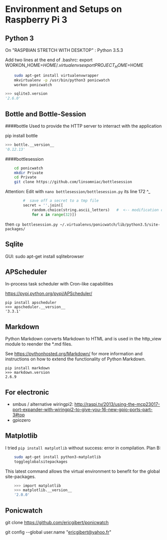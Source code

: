 Environment and Setups on Raspberry Pi 3
========================================

Python 3
--------

On "RASPBIAN STRETCH WITH DESKTOP" : Python 3.5.3

Add two lines at the end of .bashrc:
export WORKON_HOME=$HOME/.virtualenvs
export PROJECT_HOME=$HOME


````bash
    sudo apt-get install virtualenvwrapper
    mkvirtualenv -p /usr/bin/python3 ponicwatch
    workon ponicwatch
````

````python
>>> sqlite3.version
'2.6.0'
````

Bottle and Bottle-Session
-------------------------

####bottle
Used to provide the HTTP server to interract with the application

pip install bottle
````python
>>> bottle.__version__
'0.12.13'
````

####bottlesession
````bash
	cd ponicwatch
	mkdir Private
	cd Private
	git clone https://github.com/linsomniac/bottlesession
````
 
Attention: Edit with `nano bottlesession/bottlesession.py` its line 172 ^_
```python
        #  save off a secret to a tmp file
        secret = ''.join([
            random.choice(string.ascii_letters)   #  <-- modification on line 172
            for x in range(32)])
```

then `cp bottlesession.py ~/.virtualenvs/ponicwatch/lib/python3.5/site-packages/`


Sqlite
------

GUI: sudo apt-get install sqlitebrowser

APScheduler
-----------
In-process task scheduler with Cron-like capabilities

https://pypi.python.org/pypi/APScheduler/

    pip install apscheduler
	>>> apscheduler.__version__
	'3.3.1'

    
Markdown
--------

Python Markdown converts Markdown to HTML  and is used in the http_view module to reender the *.md files.

See <https://pythonhosted.org/Markdown/> for more
information and instructions on how to extend the functionality of
Python Markdown.

    pip install markdown
    >>> markdown.version
    2.6.9

For electronic
--------------
- smbus  / alternative wiringpi2: http://raspi.tv/2013/using-the-mcp23017-port-expander-with-wiringpi2-to-give-you-16-new-gpio-ports-part-3#top
- gpiozero


Matplotlib
----------

I tried `pip install matplotlib` without success: error in compilation.
Plan B:
```bash
    sudo apt-get install python3-matplotlib
    toggleglobalsitepackages
```
This latest command allows the virtual environment to benefit for the global site-packages.

```bash
    >>> import matplotlib
    >>> matplotlib.__version__
    '2.0.0'
```

Ponicwatch
----------

git clone https://github.com/ericgibert/ponicwatch

git config --global user.name "ericgibert@yahoo.fr"